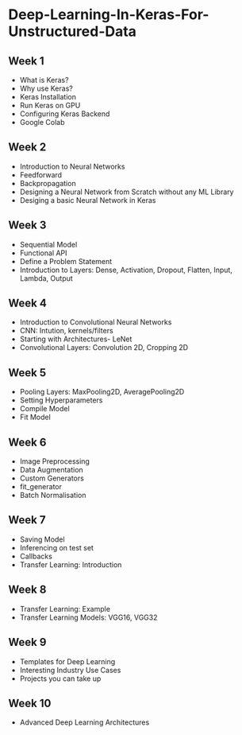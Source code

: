 # Deep-Learning-In-Keras-For-Unstructured-Data

## Week 1
* What is Keras?
* Why use Keras?
* Keras Installation
* Run Keras on GPU
* Configuring Keras Backend
* Google Colab

## Week 2
* Introduction to Neural Networks
* Feedforward
* Backpropagation
* Designing a Neural Network from Scratch without any ML Library
* Desiging a basic Neural Network in Keras

## Week 3
* Sequential Model
* Functional API
* Define a Problem Statement
* Introduction to Layers: Dense, Activation, Dropout, Flatten, Input, Lambda, Output

## Week 4
* Introduction to Convolutional Neural Networks
* CNN: Intution, kernels/filters
* Starting with Architectures- LeNet
* Convolutional Layers: Convolution 2D, Cropping 2D

## Week 5
* Pooling Layers: MaxPooling2D, AveragePooling2D
* Setting Hyperparameters
* Compile Model
* Fit Model

## Week 6
* Image Preprocessing
* Data Augmentation
* Custom Generators
* fit_generator
* Batch Normalisation

## Week 7
* Saving Model
* Inferencing on test set
* Callbacks
* Transfer Learning: Introduction

## Week 8
* Transfer Learning: Example
* Transfer Learning Models: VGG16, VGG32

## Week 9
* Templates for Deep Learning
* Interesting Industry Use Cases
* Projects you can take up

## Week 10
* Advanced Deep Learning Architectures
